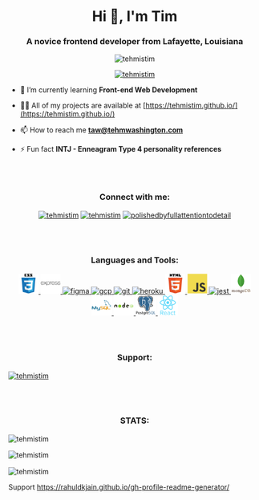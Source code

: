
<h1 align="center">Hi 👋, I'm Tim</h1>
<h3 align="center">A novice frontend developer from Lafayette, Louisiana</h3>

<p align="center"> <img src="https://komarev.com/ghpvc/?username=tehmistim&label=Profile%20views&color=0e75b6&style=flat" alt="tehmistim" /> </p>

<p align="center"> <a href="https://github.com/ryo-ma/github-profile-trophy"><img src="https://github-profile-trophy.vercel.app/?username=tehmistim" alt="tehmistim" /></a> </p>

- 🌱 I’m currently learning **Front-end Web Development**

- 👨‍💻 All of my projects are available at [https://tehmistim.github.io/](https://tehmistim.github.io/)

- 📫 How to reach me **taw@tehmwashington.com**

- ⚡ Fun fact **INTJ - Enneagram Type 4 personality references**
<br>
<Br>
<h3 align="center">Connect with me:</h3>
<p align="center">
<a href="https://linkedin.com/in/tehmistim" target="blank"><img align="center" src="https://raw.githubusercontent.com/rahuldkjain/github-profile-readme-generator/master/src/images/icons/Social/linked-in-alt.svg" alt="tehmistim" height="30" width="40" /></a>
<a href="https://fb.com/tehmistim" target="blank"><img align="center" src="https://raw.githubusercontent.com/rahuldkjain/github-profile-readme-generator/master/src/images/icons/Social/facebook.svg" alt="tehmistim" height="30" width="40" /></a>
<a href="https://www.youtube.com/c/polishedbyfullattentiontodetail" target="blank"><img align="center" src="https://raw.githubusercontent.com/rahuldkjain/github-profile-readme-generator/master/src/images/icons/Social/youtube.svg" alt="polishedbyfullattentiontodetail" height="30" width="40" /></a>
</p>
<br>
<br>
<h3 align="center">Languages and Tools:</h3>
<p align="center"> <a href="https://www.w3schools.com/css/" target="_blank" rel="noreferrer"> <img src="https://raw.githubusercontent.com/devicons/devicon/master/icons/css3/css3-original-wordmark.svg" alt="css3" width="40" height="40"/> </a> <a href="https://expressjs.com" target="_blank" rel="noreferrer"> <img src="https://raw.githubusercontent.com/devicons/devicon/master/icons/express/express-original-wordmark.svg" alt="express" width="40" height="40"/> </a> <a href="https://www.figma.com/" target="_blank" rel="noreferrer"> <img src="https://www.vectorlogo.zone/logos/figma/figma-icon.svg" alt="figma" width="40" height="40"/> </a> <a href="https://cloud.google.com" target="_blank" rel="noreferrer"> <img src="https://www.vectorlogo.zone/logos/google_cloud/google_cloud-icon.svg" alt="gcp" width="40" height="40"/> </a> <a href="https://git-scm.com/" target="_blank" rel="noreferrer"> <img src="https://www.vectorlogo.zone/logos/git-scm/git-scm-icon.svg" alt="git" width="40" height="40"/> </a> <a href="https://heroku.com" target="_blank" rel="noreferrer"> <img src="https://www.vectorlogo.zone/logos/heroku/heroku-icon.svg" alt="heroku" width="40" height="40"/> </a> <a href="https://www.w3.org/html/" target="_blank" rel="noreferrer"> <img src="https://raw.githubusercontent.com/devicons/devicon/master/icons/html5/html5-original-wordmark.svg" alt="html5" width="40" height="40"/> </a> <a href="https://developer.mozilla.org/en-US/docs/Web/JavaScript" target="_blank" rel="noreferrer"> <img src="https://raw.githubusercontent.com/devicons/devicon/master/icons/javascript/javascript-original.svg" alt="javascript" width="40" height="40"/> </a> <a href="https://jestjs.io" target="_blank" rel="noreferrer"> <img src="https://www.vectorlogo.zone/logos/jestjsio/jestjsio-icon.svg" alt="jest" width="40" height="40"/> </a> <a href="https://www.mongodb.com/" target="_blank" rel="noreferrer"> <img src="https://raw.githubusercontent.com/devicons/devicon/master/icons/mongodb/mongodb-original-wordmark.svg" alt="mongodb" width="40" height="40"/> </a> <a href="https://www.mysql.com/" target="_blank" rel="noreferrer"> <img src="https://raw.githubusercontent.com/devicons/devicon/master/icons/mysql/mysql-original-wordmark.svg" alt="mysql" width="40" height="40"/> </a> <a href="https://nodejs.org" target="_blank" rel="noreferrer"> <img src="https://raw.githubusercontent.com/devicons/devicon/master/icons/nodejs/nodejs-original-wordmark.svg" alt="nodejs" width="40" height="40"/> </a> <a href="https://www.postgresql.org" target="_blank" rel="noreferrer"> <img src="https://raw.githubusercontent.com/devicons/devicon/master/icons/postgresql/postgresql-original-wordmark.svg" alt="postgresql" width="40" height="40"/> </a> <a href="https://reactjs.org/" target="_blank" rel="noreferrer"> <img src="https://raw.githubusercontent.com/devicons/devicon/master/icons/react/react-original-wordmark.svg" alt="react" width="40" height="40"/> </a> </p>
<br>
<br>
<h3 align="Center">Support:</h3>
<p>
<a href="https://www.buymeacoffee.com/tehmistim"> <img align="center" src="https://cdn.buymeacoffee.com/buttons/v2/default-yellow.png" height="50" width="210" alt="tehmistim" /></a>
</p>
<br>
<br>
<h3 align="Center">STATS:</h3>
<p>
<img align="center" src="https://github-readme-stats.vercel.app/api/top-langs?username=tehmistim&show_icons=true&locale=en&layout=compact" alt="tehmistim" /></p>
<p>
<img align="center" src="https://github-readme-stats.vercel.app/api?username=tehmistim&show_icons=true&locale=en" alt="tehmistim" /></p>
<p>
<img align="center" src="https://github-readme-streak-stats.herokuapp.com/?user=tehmistim&" alt="tehmistim" /></p>


Support https://rahuldkjain.github.io/gh-profile-readme-generator/
